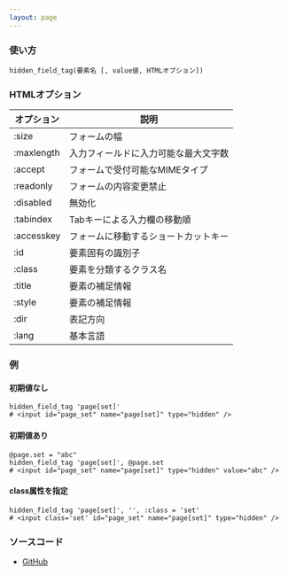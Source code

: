 ```yaml
---
layout: page
---
```

### 使い方
    hidden_field_tag(要素名 [, value値, HTMLオプション])

### HTMLオプション

オプション      | 説明
---------- | ------------------
:size      | フォームの幅
:maxlength | 入力フィールドに入力可能な最大文字数
:accept    | フォームで受付可能なMIMEタイプ
:readonly  | フォームの内容変更禁止
:disabled  | 無効化
:tabindex  | Tabキーによる入力欄の移動順
:accesskey | フォームに移動するショートカットキー
:id        | 要素固有の識別子
:class     | 要素を分類するクラス名
:title     | 要素の補足情報
:style     | 要素の補足情報
:dir       | 表記方向
:lang      | 基本言語

### 例
#### 初期値なし
    hidden_field_tag 'page[set]'
    # <input id="page_set" name="page[set]" type="hidden" />

#### 初期値あり
    @page.set = "abc"
    hidden_field_tag 'page[set]', @page.set
    # <input id="page_set" name="page[set]" type="hidden" value="abc" />

#### class属性を指定
    hidden_field_tag 'page[set]', '', :class = 'set'
    # <input class='set' id="page_set" name="page[set]" type="hidden" />

### ソースコード
* [GitHub](https://github.com/rails/rails/blob/f33d52c95217212cbacc8d5e44b5a8e3cdc6f5b3/actionview/lib/action_view/helpers/form_tag_helper.rb#L242)